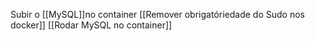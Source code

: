 Subir o [[MySQL]]no container
[[Remover obrigatóriedade do Sudo nos docker]]
[[Rodar MySQL no container]]
